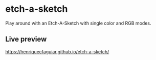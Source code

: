 # etch-a-sketch
Play around with an Etch-A-Sketch with single color and RGB modes.
## Live preview
https://henriquecfaguiar.github.io/etch-a-sketch/
